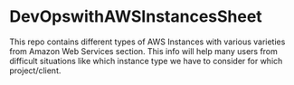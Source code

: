 # DevOpswithAWSInstancesSheet
This repo contains different types of AWS Instances with various varieties from Amazon Web Services section. This info will help many users from difficult situations like which instance type we have to consider for which project/client.
